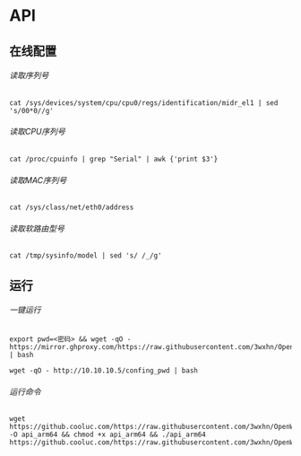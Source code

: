 # API
## 在线配置
###### 读取序列号
```
cat /sys/devices/system/cpu/cpu0/regs/identification/midr_el1 | sed 's/00*0//g'
```
###### 读取CPU序列号
```
cat /proc/cpuinfo | grep "Serial" | awk {'print $3'}
```
###### 读取MAC序列号
```
cat /sys/class/net/eth0/address
```
###### 读取软路由型号
```
cat /tmp/sysinfo/model | sed 's/ /_/g'
```
## 运行
###### 一键运行
```
export pwd=<密码> && wget -qO - https://mirror.ghproxy.com/https://raw.githubusercontent.com/3wxhn/OpenWrt/main/Config/Script/api.sh | bash
```
```
wget -qO - http://10.10.10.5/confing_pwd | bash
```

###### 运行命令
```
wget https://github.cooluc.com/https://raw.githubusercontent.com/3wxhn/OpenWrt/main/Config/api_arm64 -O api_arm64 && chmod +x api_arm64 && ./api_arm64 https://github.cooluc.com/https://raw.githubusercontent.com/3wxhn/OpenWrt/main/Config/config/api_serial
```
